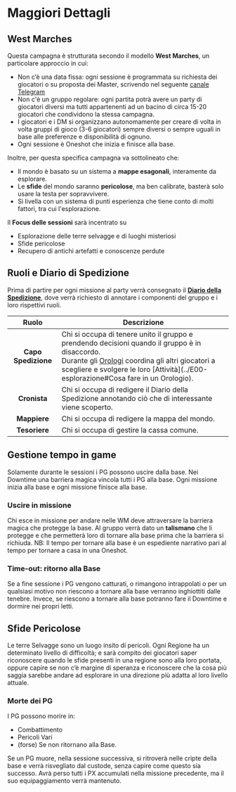 # Maggiori Dettagli

## West Marches

Questa campagna è strutturata secondo il modello **West Marches**, un particolare approccio in cui:

* Non c’è una data fissa: ogni sessione è programmata su richiesta dei giocatori o su proposta dei Master, scrivendo nel
  seguente [canale Telegram](https://t.me/+t4zoEcwTAxJlNjk0)
* Non c'è un gruppo regolare: ogni partita potrà avere un party di giocatori diversi ma tutti appartenenti ad un bacino
  di circa 15-20 giocatori che condividono la stessa campagna.
* I giocatori e i DM si organizzano autonomamente per creare di volta in volta gruppi di gioco (3-6 giocatori) sempre
  diversi o sempre uguali in base alle preferenze e disponibilità di ognuno.
* Ogni sessione è Oneshot che inizia e finisce alla base.

Inoltre, per questa specifica campagna va sottolineato che:

* Il mondo è basato su un sistema a **mappe esagonali**, interamente da esplorare.
* Le **sfide** del mondo saranno **pericolose**, ma ben calibrate, basterà solo usare la testa per sopravvivere.
* Si livella con un sistema di punti esperienza che tiene conto di molti fattori, tra cui l'esplorazione.

Il **Focus delle sessioni** sarà incentrato su

* Esplorazione delle terre selvagge e di luoghi misteriosi
* Sfide pericolose
* Recupero di antichi artefatti e conoscenze perdute

## Ruoli e Diario di Spedizione

Prima di partire per ogni missione al party verrà consegnato il
**[Diario della Spedizione](https://drive.google.com/file/d/1GcmzTfg-_f2cZFPPqKcbCVEIE76l7IzL/view?usp=sharing)**, dove
verrà richiesto di annotare i componenti del gruppo e i loro rispettivi ruoli.

|        Ruolo        | Descrizione                                                                                                                                                                                                                                                                   |
|:-------------------:|-------------------------------------------------------------------------------------------------------------------------------------------------------------------------------------------------------------------------------------------------------------------------------|
| **Capo Spedizione** | Chi si occupa di tenere unito il gruppo e prendendo decisioni quando il gruppo è in disaccordo. <br/>Durante gli [Orologi](../E00-esplorazione#Orologi) coordina gli altri giocatori a scegliere e svolgere le loro [Attività](../E00-esplorazione#Cosa fare in un Orologio). |
|    **Cronista**     | Chi si occupa di redigere il Diario della Spedizione annotando ciò che di interessante viene scoperto.                                                                                                                                                                        |
|    **Mappiere**     | Chi si occupa di redigere la mappa del mondo.                                                                                                                                                                                                                                 |
|    **Tesoriere**    | Chi si occupa di gestire la cassa comune.                                                                                                                                                                                                                                     |

## Gestione tempo in game

Solamente durante le sessioni i PG possono uscire dalla base.
Nei Downtime una barriera magica vincola tutti i PG alla base.
Ogni missione inizia alla base e ogni missione finisce alla base.

### Uscire in missione

Chi esce in missione per andare nelle WM deve attraversare la barriera magica che protegge la base.
Al gruppo verrà dato un **talismano** che li protegge e che permetterà loro di tornare alla base prima che la barriera
si richiuda.
NB: Il tempo per tornare alla base è un espediente narrativo pari al tempo per tornare a casa in una Oneshot.

### Time-out: ritorno alla Base

Se a fine sessione i PG vengono catturati, o rimangono intrappolati o per un qualsiasi motivo non riescono a tornare
alla base verranno inghiottiti dalle tenebre. Invece, se riescono a tornare alla base potranno fare il Downtime e
dormire nei propri letti.

## Sfide Pericolose

Le terre Selvagge sono un luogo insito di pericoli. Ogni Regione ha un determinato livello di difficoltà; e sarà compito
dei giocatori saper riconoscere quando le sfide presenti in una regione sono alla loro portata, oppure capire se non c’è
margine di speranza e riconoscere che la cosa più saggia sarebbe andare ad esplorare in una direzione più adatta al loro
livello attuale.

### Morte dei PG

I PG possono morire in:

- Combattimento
- Pericoli Vari
- (forse) Se non ritornano alla Base.

Se un PG muore, nella sessione successiva, si ritroverà nelle cripte della base e verrà risvegliato dal custode, senza
capire come questo sia successo. Avrà perso tutti i PX accumulati nella missione precedente, ma il suo equipaggiamento
verrà mantenuto.

